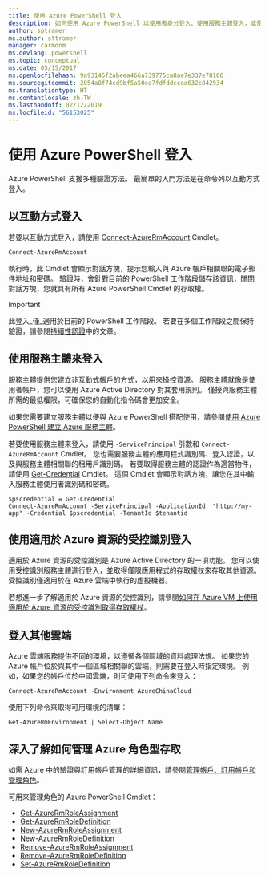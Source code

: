 ```yaml
---
title: 使用 Azure PowerShell 登入
description: 如何使用 Azure PowerShell 以使用者身分登入、使用服務主體登入，或使用適用於 Azure 資源的受控識別登入。
author: sptramer
ms.author: sttramer
manager: carmonm
ms.devlang: powershell
ms.topic: conceptual
ms.date: 05/15/2017
ms.openlocfilehash: 9a93145f2abeea466a739775ca8ae7e337e78166
ms.sourcegitcommit: 2054a8f74cd9bf5a50ea7fdfddccaa632c842934
ms.translationtype: HT
ms.contentlocale: zh-TW
ms.lasthandoff: 02/12/2019
ms.locfileid: "56153025"
---
```

# <a name="sign-in-with-azure-powershell"></a>使用 Azure PowerShell 登入

Azure PowerShell 支援多種驗證方法。 最簡單的入門方法是在命令列以互動方式登入。

## <a name="sign-in-interactively"></a>以互動方式登入

若要以互動方式登入，請使用 [Connect-AzureRmAccount](/powershell/module/azurerm.profile/connect-azurermaccount) Cmdlet。

```azurepowershell-interactive
Connect-AzureRmAccount
```

執行時，此 Cmdlet 會顯示對話方塊，提示您輸入與 Azure 帳戶相關聯的電子郵件地址和密碼。 驗證時，會針對目前的 PowerShell 工作階段儲存該資訊，關閉對話方塊，您就具有所有 Azure PowerShell Cmdlet 的存取權。

> [!IMPORTANT]
> 此登入_僅_適用於目前的 PowerShell 工作階段。 若要在多個工作階段之間保持驗證，請參閱[持續性認證](context-persistence.md)中的文章。

## <a name="sign-in-with-a-service-principal"></a>使用服務主體來登入

服務主體提供您建立非互動式帳戶的方式，以用來操控資源。 服務主體就像是使用者帳戶，您可以使用 Azure Active Directory 對其套用規則。 僅授與服務主體所需的最低權限，可確保您的自動化指令碼會更加安全。

如果您需要建立服務主體以便與 Azure PowerShell 搭配使用，請參閱[使用 Azure PowerShell 建立 Azure 服務主體](create-azure-service-principal-azureps.md)。

若要使用服務主體來登入，請使用 `-ServicePrincipal` 引數和 `Connect-AzureRmAccount` Cmdlet。 您也需要服務主體的應用程式識別碼、登入認證，以及與服務主體相關聯的租用戶識別碼。 若要取得服務主體的認證作為適當物件，請使用 [Get-Credential](/powershell/module/microsoft.powershell.security/get-credential) Cmdlet。 這個 Cmdlet 會顯示對話方塊，讓您在其中輸入服務主體使用者識別碼和密碼。

```azurepowershell-interactive
$pscredential = Get-Credential
Connect-AzureRmAccount -ServicePrincipal -ApplicationId  "http://my-app" -Credential $pscredential -TenantId $tenantid
```

## <a name="sign-in-using-managed-identities-for-azure-resources"></a>使用適用於 Azure 資源的受控識別登入

適用於 Azure 資源的受控識別是 Azure Active Directory 的一項功能。 您可以使用受控識別服務主體進行登入，並取得僅限應用程式的存取權杖來存取其他資源。 受控識別僅適用於在 Azure 雲端中執行的虛擬機器。

若想進一步了解適用於 Azure 資源的受控識別，請參閱[如何在 Azure VM 上使用適用於 Azure 資源的受控識別取得存取權杖](/azure/active-directory/managed-identities-azure-resources/how-to-use-vm-token)。

## <a name="sign-in-to-another-cloud"></a>登入其他雲端

Azure 雲端服務提供不同的環境，以遵循各個區域的資料處理法規。 如果您的 Azure 帳戶位於與其中一個區域相關聯的雲端，則需要在登入時指定環境。 例如，如果您的帳戶位於中國雲端，則可使用下列命令來登入：

```azurepowershell-interactive
Connect-AzureRmAccount -Environment AzureChinaCloud
```

使用下列命令來取得可用環境的清單：

```azurepowershell-interactive
Get-AzureRmEnvironment | Select-Object Name
```

## <a name="learn-more-about-managing-azure-role-based-access"></a>深入了解如何管理 Azure 角色型存取

如需 Azure 中的驗證與訂用帳戶管理的詳細資訊，請參閱[管理帳戶、訂用帳戶和管理角色](/azure/active-directory/role-based-access-control-configure)。

可用來管理角色的 Azure PowerShell Cmdlet：

* [Get-AzureRmRoleAssignment](/powershell/module/AzureRM.Resources/Get-AzureRmRoleAssignment)
* [Get-AzureRmRoleDefinition](/powershell/module/AzureRM.Resources/Get-AzureRmRoleDefinition)
* [New-AzureRmRoleAssignment](/powershell/module/AzureRM.Resources/New-AzureRmRoleAssignment)
* [New-AzureRmRoleDefinition](/powershell/module/AzureRM.Resources/New-AzureRmRoleDefinition)
* [Remove-AzureRmRoleAssignment](/powershell/module/AzureRM.Resources/Remove-AzureRmRoleAssignment)
* [Remove-AzureRmRoleDefinition](/powershell/module/AzureRM.Resources/Remove-AzureRmRoleDefinition)
* [Set-AzureRmRoleDefinition](/powershell/moduel/AzureRM.Resources/Set-AzureRmRoleDefinition)
